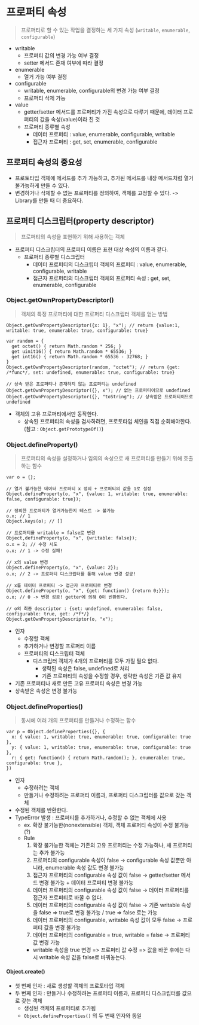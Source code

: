 # 프로퍼티 속성
> 프로퍼티로 할 수 있는 작업을 결정하는 세 가지 속성 (`writable`, `enumerable`, `configurable`)
- writable
  - 프로퍼티 값의 변경 가능 여부 결정
  - setter 메서드 존재 여부에 따라 결정
- enumerable
  - 열거 가능 여부 결정
- configurable
  - writable, enumerable, configurable의 변경 가능 여부 결정
  - 프로퍼티 삭제 가능 
- value
  - getter/setter 메서드를 프로퍼티가 가진 속성으로 다루기 때문에, 데이터 프로퍼티의 값을 속성(value)이라 친 것
  - 프로퍼티 종류별 속성
    - 데이터 프로퍼티 : value, enumerable, configurable, writable
    - 접근자 프로퍼티 : get, set, enumerable, configurable

## 프로퍼티 속성의 중요성
- 프로토타입 객체에 메서드를 추가 가능하고, 추가된 메서드를 내장 메서드처럼 열거 불가능하게 만들 수 있다.
- 변경하거나 삭제할 수 없는 프로퍼티를 정의하여, 객체를 고정할 수 있다.
-> Library를 만들 때 더 중요하다.

## 프로퍼티 디스크립터(property descriptor)
> 프로퍼티의 속성을 표현하기 위해 사용하는 객체
- 프로퍼티 디스크립터의 프로퍼티 이름은 표현 대상 속성의 이름과 같다.
  - 프로퍼티 종류별 디스크립터
    - 데이터 프로퍼티의 디스크립터 객체의 프로퍼티 : value, enumerable, configurable, writable
    - 접근자 프로퍼티의 디스크립터 객체의 프로퍼티 속성 : get, set, enumerable, configurable

### Object.getOwnPropertyDescriptor()
> 객체의 특정 프로퍼티에 대한 프로퍼티 디스크립터 객체를 얻는 방법
```
Object.getOwnPropertyDescriptor({x: 1}, "x"); // return {value:1, writable: true, enumerable: true, configurable: true}

var random = {
  get octet() { return Math.random * 256; }
  get uinit16() { return Math.random * 65536; }
  get int16() { return Math.random * 65536 - 32768; }
}
Object.getOwnPropertyDescriptor(random, "octet"); // return {get: /*func*/, set: undefined, enumerable: true, configurable: true}

// 상속 받은 프로퍼티나 존재하지 않는 프로퍼티는 undefined
Object.getOwnPropertyDescriptor({}, x"); // 없는 프로퍼티이므로 undefined
Object.getOwnPropertyDescriptor({}, "toString"); // 상속받은 프로퍼티이므로 undefined
```
- 객체의 고유 프로퍼티에서만 동작한다.
  - 상속된 프로퍼티의 속성을 검사하려면, 프로토타입 체인을 직접 순회해야한다. (참고 : `Object.getPrototypeOf()`)

### Object.defineProperty()
> 프로퍼티의 속성을 설정하거나 임의의 속성으로 새 프로퍼티를 만들기 위해 호출하는 함수
```
var o = {};

// 열거 불가능한 데이터 프로퍼티 x 정의 + 프로퍼티의 값을 1로 설정
Object.defineProperty(o, "x", {value: 1, writable: true, enumerable: false, configurable: true});

// 정의한 프로퍼티가 열거가능한지 테스트 -> 불가능
o.x; // 1
Object.keys(o); // []

// 프로퍼티를 writable = false로 변경
Object,defineProperty(o, "x", {writable: false});
o.x = 2; // 수정 시도
o.x; // 1 -> 수정 실패!

// x의 value 변경
Object.defineProperty(o, "x", {value: 2});
o.x; // 2 -> 프로퍼티 디스크립터를 통해 value 변경 성공!

// x를 데이터 프로퍼티 -> 접근자 프로퍼티로 변경
Object.defineProperty(o, "x", {get: function() {return 0;}});
o.x; // 0 -> 변경 성공! getter에 의해 0이 반환된다.

// o의 최종 descriptor : {set: undefined, enumerable: false, configurable: true, get: /*f*/}
Object.getOwnPropertyDescriptor(o, "x");
```
- 인자
  - 수정할 객체
  - 추가하거나 변경할 프로퍼티 이름
  - 프로퍼티의 디스크립터 객체
    - 디스크립터 객체가 4개의 프로퍼티를 모두 가질 필요 없다.
      - 생략된 속성은 false, undefined로 처리
      - 기존 프로퍼티의 속성을 수정할 경우, 생략한 속성은 기존 값 유지
- 기존 프로퍼티나 새로 만든 고유 프로퍼티 속성은 변경 가능
- 상속받은 속성은 변경 불가능


### Object.defineProperties()
> 동시에 여러 개의 프로퍼티를 만들거나 수정하는 함수
```
var p = Object.defineProperties({}, {
  x: { value: 1, writable: true, enumerable: true, configurable: true },
  y: { value: 1, writable: true, enumerable: true, configurable: true },
  r: { get: function() { return Math.random(); }, enumerable: true, configurable: true },
})
```
- 인자
  - 수정하려는 객체
  - 만들거나 수정하려는 프로퍼티 이름과, 프로퍼티 디스크립터를 값으로 갖는 객체
- 수정된 객체를 반환한다.
- TypeError 발생 : 프로퍼티를 추가하거나, 수정할 수 없는 객체에 사용
  - ex. 확장 불가능한(nonextensible) 객체, 객체 프로퍼티 속성이 수정 불가능(?)
  - Rule
    1. 확장 불가능한 객체는 기존의 고유 프로퍼티는 수정 가능하나, 새 프로퍼티는 추가 불가능
    2. 프로퍼티의 configurable 속성이 false -> configurable 속성 값뿐만 아니라, enumerable 속성 값도 변경 불가능
    3. 접근자 프로퍼티의 configurable 속성 값이 false -> getter/setter 메서드 변경 불가능 + 데이터 프로퍼티 변경 불가능
    4. 데이터 프로퍼티의 configurable 속성 값이 false -> 데이터 프로퍼티를 접근자 프로퍼티로 바꿀 수 없다.
    5. 데이터 프로퍼티의 configurable 속성 값이 false -> 기존 writable 속성을 false => true로 변경 불가능 / true => false 로는 가능
    6. 데이터 프로퍼티의 configurable, writable 속성 값이 모두 false -> 프로퍼티 값을 변경 불가능
    7. 데이터 프로퍼티의 configurable = true, writable = false -> 프로퍼티 값 변경 가능
      - writable 속성을 true 변경 => 프로퍼티 값 수정 => 값을 바꾼 후에는 다시 writable 속성 값을 false로 바꿔놓는다.

#### Object.create()
- 첫 번째 인자 : 새로 생성할 객체의 프로토타입 객체
- 두 번째 인자 : 만들거나 수정하려는 프로퍼티 이름과, 프로퍼티 디스크립터를 값으로 갖는 객체
  - 생성된 객체의 프로퍼티로 추가됨
  - `Object.defineProperties()` 의 두 번째 인자와 동일









